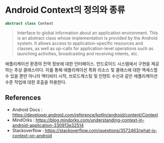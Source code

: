 # Android Context의 정의와 종류

```kotlin
abstract class Context
```

> Interface to global information about an application environment. This is an abstract class whose implementation is provided by the Android system. It allows access to application-specific resources and classes, as well as up-calls for application-level operations such as launching activities, broadcasting and receiving intents, etc.

애플리케이션 환경의 전역 정보에 대한 인터페이스. 안드로이드 시스템에서 구현을 제공하는 추상 클래스이다. 이를 통해 애플리케이션 특화 리소스 및 클래스에 대한 액세스할 수 있을 뿐만 아니라 액티비티 시작, 브로드캐스팅 및 인텐트 수신과 같은 애플리케이션 수준 작업에 대한 호출을 허용한다.



## References

- Android Docs : https://developer.android.com/reference/kotlin/android/content/Context
- MindOrks : https://blog.mindorks.com/understanding-context-in-android-application-330913e32514
- Stackoverflow : https://stackoverflow.com/questions/3572463/what-is-context-on-android